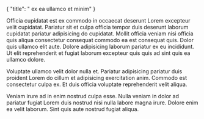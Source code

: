 {
  "title": " ex ea ullamco et minim"
}

Officia cupidatat est ex commodo in occaecat deserunt Lorem excepteur velit cupidatat. Pariatur sit et culpa officia tempor duis deserunt laborum cupidatat pariatur adipisicing do cupidatat. Mollit officia veniam nisi officia quis aliqua consectetur consequat commodo ea est consequat quis. Dolor quis ullamco elit aute. Dolore adipisicing laborum pariatur ex eu incididunt. Ut elit reprehenderit et fugiat laborum excepteur quis quis ad sint quis ea ullamco dolore.

Voluptate ullamco velit dolor nulla et. Pariatur adipisicing pariatur duis proident Lorem do cillum et adipisicing exercitation anim. Commodo est consectetur culpa ex. Et duis officia voluptate reprehenderit velit aliqua.

Veniam irure ad in enim nostrud culpa esse. Nulla veniam in dolor ad pariatur fugiat Lorem duis nostrud nisi nulla labore magna irure. Dolore enim ea velit laborum. Sint quis aute nostrud fugiat aliqua.